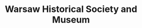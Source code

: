 ---
layout: repo
title: "Warsaw Historical Society and Museum"
id: 23406
permalink: repos/23406/
---